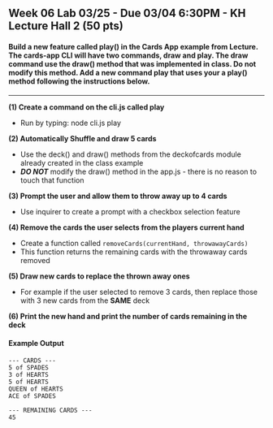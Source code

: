 
## Week 06 Lab 03/25 - Due 03/04 6:30PM - KH Lecture Hall 2 (50 pts)

#### Build a new feature called play() in the Cards App example from Lecture. The cards-app CLI will have two commands, draw and play. The draw command use the draw() method that was implemented in class. Do not modify this method.  Add a new command play that uses your a play() method following the instructions below.

---

**(1) Create a command on the cli.js called play**
  - Run by typing: node cli.js play

**(2) Automatically Shuffle and draw 5 cards**
  - Use the deck() and draw() methods from the deckofcards module already created in the class example
  - ***DO NOT*** modify the draw() method in the app.js - there is no reason to touch that function

**(3) Prompt the user and allow them to throw away up to 4 cards**
  - Use inquirer to create a prompt with a checkbox selection feature

**(4) Remove the cards the user selects from the players current hand**
  - Create a function called `removeCards(currentHand, throwawayCards)`
  - This function returns the remaining cards with the throwaway cards removed

**(5) Draw new cards to replace the thrown away ones**
  - For example if the user selected to remove 3 cards, then replace those with 3 new cards from the **SAME** deck

**(6) Print the new hand and print the number of cards remaining in the deck**

#### Example Output
    --- CARDS ---
    5 of SPADES
    3 of HEARTS
    5 of HEARTS
    QUEEN of HEARTS
    ACE of SPADES

    --- REMAINING CARDS ---
    45

